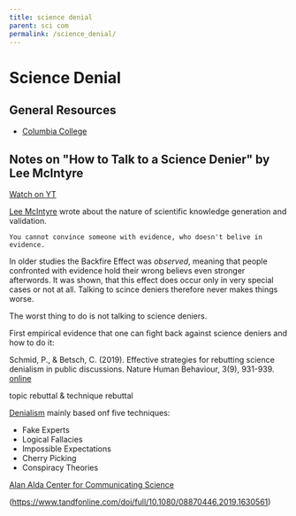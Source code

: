 ```yaml
---
title: science denial
parent: sci com
permalink: /science_denial/
---
```



# Science Denial

## General Resources

* [Columbia College](https://columbiacollege-ca.libguides.com/c.php?g=718457&p=5130008)


## Notes on "How to Talk to a Science Denier" by Lee McIntyre

[Watch on YT](https://youtu.be/hgngoSqGqQ4)

[Lee McIntyre](https://en.wikipedia.org/wiki/Lee_McIntyre) wrote about the nature of scientific knowledge generation and validation.


    You cannot convince someone with evidence, who doesn't belive in evidence.

In older studies the Backfire Effect was *observed*, meaning that people confronted with evidence hold their wrong believs even stronger afterwords. It was shown, that this effect does occur only in very special cases or not at all. Talking to scince deniers therefore never makes things worse.

The worst thing to do is not talking to science deniers.

First empirical evidence that one can fight back against science deniers and how to do it:

Schmid, P., & Betsch, C. (2019). Effective strategies for rebutting science denialism in public discussions. Nature Human Behaviour, 3(9), 931-939.
[online](https://www.nature.com/articles/s41562-019-0632-4)

topic rebuttal & technique rebuttal

[Denialism](https://en.wikipedia.org/wiki/Denialism) mainly based onf five techniques:
* Fake Experts
* Logical Fallacies
* Impossible Expectations
* Cherry Picking
* Conspiracy Theories



[Alan Alda Center for Communicating Science](https://aldacenter.org)

(https://www.tandfonline.com/doi/full/10.1080/08870446.2019.1630561)

